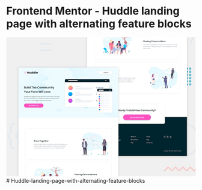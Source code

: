 # Frontend Mentor - Huddle landing page with alternating feature blocks

![Design preview for the Huddle landing page with alternating feature blocks coding challenge](./design/desktop-preview.jpg)
#   H u d d l e - l a n d i n g - p a g e - w i t h - a l t e r n a t i n g - f e a t u r e - b l o c k s 
 
 